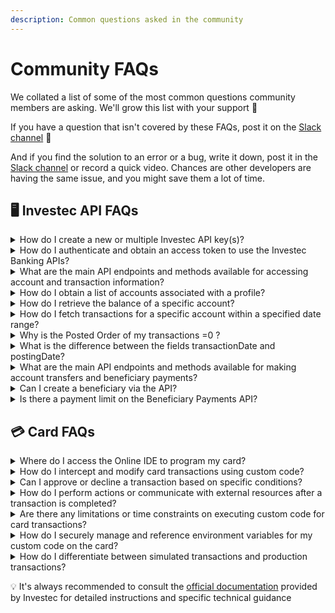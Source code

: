 ```yaml
---
description: Common questions asked in the community
---
```


# Community FAQs

We collated a list of some of the most common questions community members are asking. We'll grow this list with your support :clap:

If you have a question that isn't covered by these FAQs, post it on the [Slack channel](https://investec-dev-com.slack.com/archives/C05M7DZD0B1) 💬

And if you find the solution to an error or a bug, write it down, post it in the [Slack channel](https://investec-dev-com.slack.com/archives/C05MQQDUJ3E) or record a quick video. Chances are other developers are having the same issue, and you might save them a lot of time.

## 🖥️ Investec API FAQs

<details>

<summary>How do I create a new or multiple Investec API key(s)?</summary>

You can create API keys for your account by logging into the [Investec Online Portal](https://login.secure.investec.com/wpaas/usrroot-wpaas/login/form). Navigate to "Manage" -> “Investec Developer” -> "Individual Connections" to access your API credentials and create API key(s) for your Private Banking account.&#x20;

Check out [How to get your API key](../get-started/api-quick-start-guide/how-to-get-your-api-keys.md) for more details.&#x20;

</details>

<details>

<summary>How do I authenticate and obtain an access token to use the Investec Banking APIs?</summary>

The authentication process involves obtaining an access token using the OAuth 2.0 Authorisation Framework. You'll need to make a request to the authentication endpoint with your client credentials to receive the access token.

Check out [How to authenticate](../get-started/api-quick-start-guide/how-to-authenticate.md) for more details.

</details>

<details>

<summary>What are the main API endpoints and methods available for accessing account and transaction information?</summary>

The API provides several endpoints, such as "Get Accounts," "Get Account Balance," and "Get Account Transactions," which allow you to retrieve account details, balances, and transaction information. These endpoints support HTTP methods like GET and POST.

Check out [How to get your transaction history](../get-started/api-quick-start-guide/how-to-get-your-transaction-history.md) for more details.

</details>

<details>

<summary>How do I obtain a list of accounts associated with a profile?</summary>

You can use the "Get Accounts" endpoint (GET /za/pb/v1/accounts) to obtain a list of accounts associated with a profile. This endpoint requires the authorisation bearer token.

Check out [How to get your transaction history](../get-started/api-quick-start-guide/how-to-get-your-transaction-history.md) for more details.

</details>

<details>

<summary>How do I retrieve the balance of a specific account?</summary>

You can use the "Get Account Balance" endpoint (GET /za/pb/v1/accounts/{accountId}/balance) to retrieve the balance of a specific account. Replace {accountId} with the actual account ID.

Check out [How to get your transaction history](../get-started/api-quick-start-guide/how-to-get-your-transaction-history.md) for more details.

</details>

<details>

<summary>How do I fetch transactions for a specific account within a specified date range?</summary>

You can use the "Get Account Transactions" endpoint (GET /za/pb/v1/accounts/{accountId}/transactions) to fetch transactions for a specific account. You can provide optional query parameters such as _fromDate_, _toDate_, and _transactionType_ to filter the transactions.

Check out [How to get your transaction history](../get-started/api-quick-start-guide/how-to-get-your-transaction-history.md) for more details.

</details>

<details>

<summary>Why is the Posted Order of my transactions =0 ?</summary>

The Posted Order of a transaction may start out listed as 0 and then change to the correct number once it has settled. To be safe, ignore transactions while their Posted Order =0.

</details>

<details>

<summary>What is the difference between the fields transactionDate and postingDate?</summary>

_transactionDate_ is the date that you swiped your card or issued a payment. _postingDate_ is the date that the amount was deducted from your balance.

</details>

<details>

<summary>What are the main API endpoints and methods available for making account transfers and beneficiary payments?</summary>

**Transfer Multiple v2**

* **Endpoint**: ‘POST /za/pb/v1/accounts/{acountId}/transfermultiple’
* **Method**: POST
* **Description**: Allows you to transfer funds to one or multiple accounts.
* **Request body**: The request body should include an array of transfer objects specifying the beneficiary account, amount, and reference details.\\

**Pay Multiple:**

* **Endpoint**: ‘POST /za/pb/v1/accounts/{accountId}/paymutiple’
* **Method**: POST
* **Description**: Enables you to pay funds to one or multiple beneficiaries.
* **Request** **Body**: The request body should include an array of payment objectives specifying the beneficiary, amount, and reference details. \\

To initiate transfers and payments, make a HTTP POST request to the respective endpoints mentioned above. Ensure that you include the necessary authorisation and authentication headers, and the Bearer token obtained through the OAuth process, to authenticate your API request.

\
View the [Investec Developer Docs](https://developer.investec.com/za/api-products) for more details.

</details>

<details>

<summary>Can I create a beneficiary via the API?</summary>

Currently, the API does not support direct creation of beneficiaries. To create a beneficiary, use the[ Investec Online Portal ](https://login.secure.investec.com/wpaas/usrroot-wpaas/login/form)or other standard methods provided by Investec.

Once you have created a beneficiary, make at least one payment to that beneficiary using Investec Online before initiating a payment via the API. This ensures that the beneficiary is properly set up and ready to receive payments via the API.

</details>

<details>

<summary>Is there a payment limit on the Beneficiary Payments API?</summary>

The payment limit via the API is currently R20 000.00. You must have made a payment to the beneficiary via [Investec Online](https://login.secure.investec.com/wpaas/usrroot-wpaas/login/form) before making a payment to a beneficiary via the API.

Check out [How to make a payment](../get-started/api-quick-start-guide/how-to-make-a-payment.md) for more details.

</details>

## 💳 Card FAQs

<details>

<summary>Where do I access the Online IDE to program my card?</summary>

Login to the [Investec Online Portal ](https://login.secure.investec.com/wpaas/usrroot-wpaas/login/form)and navigate to Investec Developer. Navigate to the desired card on your profile and ensure that you have enabled it by toggling the button below the card. Click on the card to open up the Online IDE.

Check out [How to activate your card](../get-started/card-quick-start-guide/how-to-activate-your-card-for-programmable-banking.md) for more details.

</details>

<details>

<summary>How do I intercept and modify card transactions using custom code?</summary>

You can use the beforeTransaction method in the main.js file to intercept the authorization object before it is approved by Investec. Within this method, you can apply logic to either approve or decline the transaction based on the authorization data or external data sources.

Check out [How to add code to your card](../get-started/card-quick-start-guide/how-to-add-code-to-your-card.md) for more details.

</details>

<details>

<summary>Can I approve or decline a transaction based on specific conditions?</summary>

Yes, you can apply conditional logic within the beforeTransaction method to approve or decline a transaction based on specific criteria. For example, you can check the transaction amount, beneficiary details, or other factors to determine the appropriate action.

Check out [How to add code to your card](../get-started/card-quick-start-guide/how-to-add-code-to-your-card.md) for more details.

</details>

<details>

<summary>How do I perform actions or communicate with external resources after a transaction is completed?</summary>

You can use the afterTransaction method to perform actions or communicate with external resources after processing the transaction. For example, you could set up email notifications every time you swipe your card.

</details>

<details>

<summary>Are there any limitations or time constraints on executing custom code for card transactions?</summary>

The beforeTransaction method has a limited window of 2 seconds to execute, so it's important to ensure your code is efficient and responds within that timeframe. However, the afterTransaction method provides a larger window of 15 seconds for post-transaction actions.

</details>

<details>

<summary>How do I securely manage and reference environment variables for my custom code on the card?</summary>

Environment variables can be defined and saved in the env.json file. These variables can then be accessed within the main.js file using process.env.variableName. This allows you to securely store and reference sensitive information or configuration details.

</details>

<details>

<summary>How do I differentiate between simulated transactions and production transactions?</summary>

You can differentiate between simulated transactions and production transactions by checking the transaction reference. In the afterTransaction method, you can compare transaction.reference with a specific value (e.g., "simulation") to identify simulated transactions.

Check out [How to simulate a transaction ](broken-reference)for more details.

</details>

💡 It's always recommended to consult the [official documentation](https://developer.investec.com/za/api-products) provided by Investec for detailed instructions and specific technical guidance
